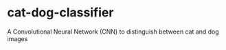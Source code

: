 # cat-dog-classifier
A Convolutional Neural Network (CNN) to distinguish between cat and dog images 
